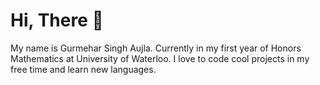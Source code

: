 <h1> Hi, There 👋 </h1>

 My name is Gurmehar Singh Aujla.
Currently in my first year of Honors Mathematics at University of Waterloo.
I love to code cool projects in my free time and learn new languages.


<!---
gsaujla/gsaujla is a ✨ special ✨ repository because its `README.md` (this file) appears on your GitHub profile.
You can click the Preview link to take a look at your changes.
--->
